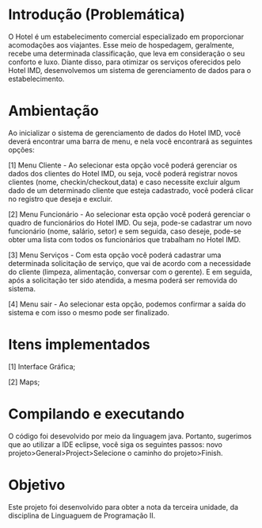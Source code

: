 # Introdução (Problemática)

O Hotel é um estabelecimento comercial especializado em proporcionar acomodações aos viajantes. Esse meio de hospedagem, geralmente, recebe uma determinada classificação, que leva em consideração o seu conforto e luxo. Diante disso, para otimizar os serviços oferecidos pelo Hotel IMD, desenvolvemos um sistema de gerenciamento de dados para o estabelecimento.

# Ambientação

Ao inicializar o sistema de gerenciamento de dados do Hotel IMD, você deverá encontrar uma barra de menu, e nela você encontrará as seguintes opções:

  [1] Menu Cliente - Ao selecionar esta opção você poderá gerenciar os dados dos clientes do Hotel IMD, ou seja, você poderá registrar novos clientes (nome, checkin/checkout,data) e caso necessite excluir algum dado de um determinado cliente que esteja cadastrado, você poderá clicar no registro que deseja e excluir.
      
  [2] Menu Funcionário - Ao selecionar esta opção você poderá gerenciar o quadro de funcionários do Hotel IMD. Ou seja, pode-se cadastrar um novo funcionário (nome, salário, setor) e sem seguida, caso deseje, pode-se obter uma lista com todos os funcionários que trabalham no Hotel IMD.
      
  [3] Menu Serviços - Com esta opção você poderá cadastrar uma determinada solicitação de serviço, que vai de acordo com a necessidade do cliente (limpeza, alimentação, conversar com o gerente). E em seguida, após a solicitação ter sido atendida, a mesma poderá ser removida do sistema.
      
  [4] Menu sair - Ao selecionar esta opção, podemos confirmar a saída do sistema e com isso o mesmo pode ser finalizado.
  
  

# Itens implementados

  [1] Interface Gráfica;
  
  [2] Maps;

# Compilando e executando

O código foi desevolvido por meio da linguagem java. Portanto, sugerimos que ao utilizar a IDE eclipse, você siga os seguintes passos: novo projeto>General>Project>Selecione o caminho do projeto>Finish.


# Objetivo

Este projeto foi desenvolvido para obter a nota da terceira unidade, da disciplina de Linguaguem de Programação II.
